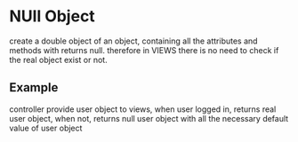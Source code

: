 NUll Object
==================
create a double object of an object, containing all the attributes and methods with returns null.
therefore in VIEWS there is no need to check if the real object exist or not.

Example
---------
controller provide user object to views, 
when user logged in, returns real user object,
when not, returns null user object with all the necessary default value of user object
